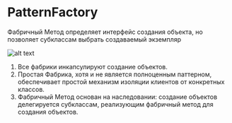 # PatternFactory

Фабричный Метод определяет интерфейс создания объекта, но позволяет субклассам выбрать создаваемый экземпляр

![alt text](https://metanit.com/sharp/patterns/pics/factorymethod.png)


1. Все фабрики инкапсулируют создание объектов.
2. Простая Фабрика, хотя и не является полноценным паттерном, обеспечивает простой механизм изоляции клиентов от конкретных классов.
3. Фабричный Метод основан на наследовании: создание объектов делегируется субклассам, реализующим фабричный метод для создания объектов.
